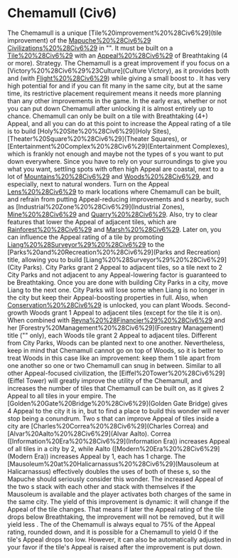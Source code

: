 # Chemamull (Civ6)

The Chemamull is a unique [Tile%20improvement%20%28Civ6%29](tile improvement) of the [Mapuche%20%28Civ6%29](Mapuche) [Civilizations%20%28Civ6%29](civilization) in "". It must be built on a [Tile%20%28Civ6%29](tile) with an [Appeal%20%28Civ6%29](Appeal) of Breathtaking (4 or more).
Strategy.
The Chemamull is a great improvement if you focus on a [Victory%20%28Civ6%29%23Culture](Culture Victory), as it provides both and (with [Flight%20%28Civ6%29](Flight)) while giving a small boost to . It has very high potential for and if you can fit many in the same city, but at the same time, its restrictive placement requirement means it needs more planning than any other improvements in the game.
In the early eras, whether or not you can put down Chemamull after unlocking it is almost entirely up to chance. Chemamull can only be built on a tile with Breathtaking (4+) Appeal, and all you can do at this point to increase the Appeal rating of a tile is to build [Holy%20Site%20%28Civ6%29](Holy Sites), [Theater%20Square%20%28Civ6%29](Theater Squares), or [Entertainment%20Complex%20%28Civ6%29](Entertainment Complexes), which is frankly not enough and maybe not the types of s you want to put down everywhere. Since you have to rely on your surroundings to give you what you want, settling spots with often high Appeal are coastal, next to a lot of [Mountains%20%28Civ6%29](Mountains) and [Woods%20%28Civ6%29](Woods), and especially, next to natural wonders. Turn on the Appeal [Lens%20%28Civ6%29](lens) to mark locations where Chemamull can be built, and refrain from putting Appeal-reducing improvements and s nearby, such as [Industrial%20Zone%20%28Civ6%29](Industrial Zones), [Mine%20%28Civ6%29](Mines) and [Quarry%20%28Civ6%29](Quarries). Also, try to clear features that lower the Appeal of adjacent tiles, which are [Rainforest%20%28Civ6%29](Rainforests) and [Marsh%20%28Civ6%29](Marshes). 
Later on, you can influence the Appeal rating of a tile by promoting [Liang%20%28Surveyor%29%20%28Civ6%29](Liang) to the [Parks%20and%20Recreation%20%28Civ6%29](Parks and Recreation) title, allowing you to build [Liang%20%28Surveyor%29%20%28Civ6%29](City Parks). City Parks grant 2 Appeal to adjacent tiles, so a tile next to 2 City Parks and not adjacent to any Appeal-lowering factor is guaranteed to be Breathtaking. Once you are done with building City Parks in a city, move Liang to the next one. City Parks will lose some when Liang is no longer in the city but keep their Appeal-boosting properties in full. Also, when [Conservation%20%28Civ6%29](Conservation) is unlocked, you can plant Woods. Second-growth Woods grant 1 Appeal to adjacent tiles (except for the tile it is on). When combined with [Reyna%20%28Financier%29%20%28Civ6%29](Reyna) and her [Forestry%20Management%20%28Civ6%29](Forestry Management) title ("" only), each Woods tile grant 2 Appeal to adjacent tiles. Different from City Parks, Woods can be planted next to one another. Nevertheless, keep in mind that Chemamull cannot go on top of Woods, so it is better to treat Woods in this case like an improvement: keep them 1 tile apart from one another so one or two Chemamull can snug in between. 
Similar to all other Appeal-focused civilization, the [Eiffel%20Tower%20%28Civ6%29](Eiffel Tower) will greatly improve the utility of the Chemamull, and increases the number of tiles that Chemamull can be built on, as it gives 2 Appeal to all tiles in your empire. The [Golden%20Gate%20Bridge%20%28Civ6%29](Golden Gate Bridge) gives 4 Appeal to the city it is in, but to find a place to build this wonder will never stop being a conundrum. Two s that can improve Appeal of tiles inside a city are [Charles%20Correa%20%28Civ6%29](Charles Correa) and [Alvar%20Aalto%20%28Civ6%29](Alvar Aalto). Correa ([Information%20Era%20%28Civ6%29](Information Era)) increases Appeal of all tiles in a city by 2, while Aalto ([Modern%20Era%20%28Civ6%29](Modern Era)) increases Appeal by 1, each has 1 charge. The [Mausoleum%20at%20Halicarnassus%20%28Civ6%29](Mausoleum at Halicarnassus) effectively doubles the uses of both of these s, so the Mapuche should seriously consider this wonder. The increased Appeal of the two s stack with each other and stack with themselves if the Mausoleum is available and the player activates both charges of the same in the same city.
The yield of this improvement is dynamic: it will change if the Appeal of the tile changes. That means if later the Appeal rating of the tile drops below Breathtaking, the improvement will not be removed, but it will yield less . The of the Chemamull is always equal to 75% of the Appeal rating, rounded down, and it is possible for a Chemamull to yield 0 if the tile's Appeal drops too low. However, it can also be automatically adjusted in your favor if the tile's Appeal is raised after the improvement is put down.